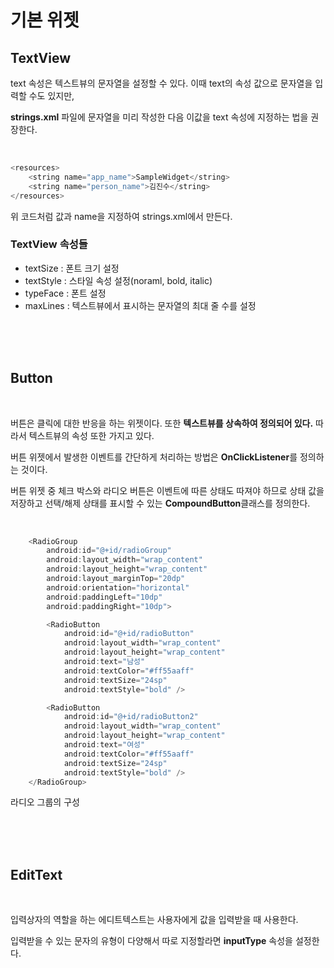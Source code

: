 # 기본 위젯

## TextView

text 속성은 텍스트뷰의 문자열을 설정할 수 있다. 이때 text의 속성 값으로 문자열을 입력할 수도 있지만,

**strings.xml** 파일에 문자열을 미리 작성한 다음 이값을 text 속성에 지정하는 법을 권장한다.

<br>

```java
<resources>
    <string name="app_name">SampleWidget</string>
    <string name="person_name">김진수</string>
</resources>
```

위 코드처럼 값과 name을 지정하여 strings.xml에서 만든다.

### TextView 속성들

-   textSize : 폰트 크기 설정
-   textStyle : 스타일 속성 설정(noraml, bold, italic)
-   typeFace : 폰트 설정
-   maxLines : 텍스트뷰에서 표시하는 문자열의 최대 줄 수를 설정

<br>

<br>

<br>

## Button

<br>

버튼은 클릭에 대한 반응을 하는 위젯이다. 또한 **텍스트뷰를 상속하여 정의되어 있다.** 따라서 텍스트뷰의 속성 또한 가지고 있다.

버튼 위젯에서 발생한 이벤트를 간단하게 처리하는 방법은 **OnClickListener**를 정의하는 것이다.

버튼 위젯 중 체크 박스와 라디오 버튼은 이벤트에 따른 상태도 따져야 하므로 상태 값을 저장하고 선택/해제 상태를 표시할 수 있는 **CompoundButton**클래스를 정의한다.

<br>

```java
    <RadioGroup
        android:id="@+id/radioGroup"
        android:layout_width="wrap_content"
        android:layout_height="wrap_content"
        android:layout_marginTop="20dp"
        android:orientation="horizontal"
        android:paddingLeft="10dp"
        android:paddingRight="10dp">

        <RadioButton
            android:id="@+id/radioButton"
            android:layout_width="wrap_content"
            android:layout_height="wrap_content"
            android:text="남성"
            android:textColor="#ff55aaff"
            android:textSize="24sp"
            android:textStyle="bold" />

        <RadioButton
            android:id="@+id/radioButton2"
            android:layout_width="wrap_content"
            android:layout_height="wrap_content"
            android:text="여성"
            android:textColor="#ff55aaff"
            android:textSize="24sp"
            android:textStyle="bold" />
    </RadioGroup>
```

라디오 그룹의 구성

<br>

<br>

<br>

## EditText

<br>

입력상자의 역할을 하는 에디트텍스트는 사용자에게 값을 입력받을 때 사용한다.

입력받을 수 있는 문자의 유형이 다양해서 따로 지정할라면 **inputType** 속성을 설정한다.

<br>

<br>

<br>
